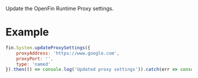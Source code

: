 Update the OpenFin Runtime Proxy settings.
# Example

```js
fin.System.updateProxySettings({
    proxyAddress: 'https://www.google.com',
    proxyPort: '',
    type: 'named'
}).then(() => console.log('Updated proxy settings')).catch(err => console.error(err));
```